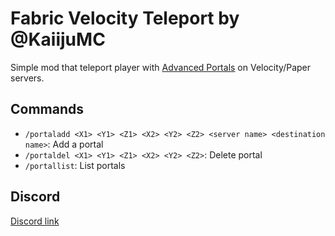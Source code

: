 # Fabric Velocity Teleport by @KaiijuMC

Simple mod that teleport player with [Advanced Portals](https://github.com/sekwah41/Advanced-Portals) on Velocity/Paper servers.

## Commands

- `/portaladd <X1> <Y1> <Z1> <X2> <Y2> <Z2> <server name> <destination name>`: Add a portal  
- `/portaldel <X1> <Y1> <Z1> <X2> <Y2> <Z2>`: Delete portal  
- `/portallist`: List portals

## Discord

[Discord link](https://discord.gg/ZAJZybasmM)
